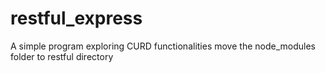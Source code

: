 # restful_express
A simple program exploring CURD functionalities
move the node_modules folder to restful directory
